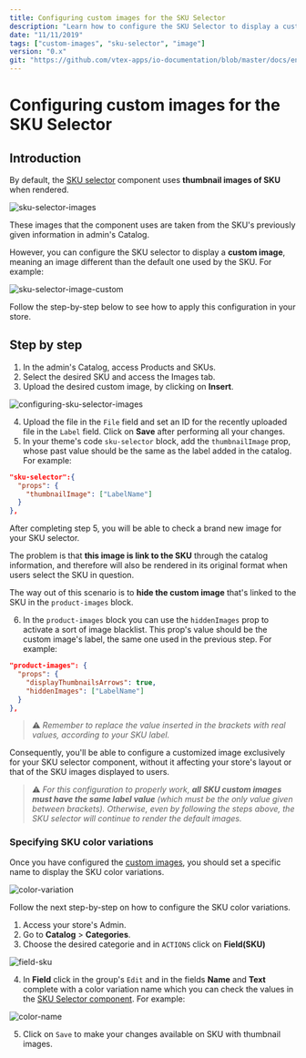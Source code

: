 ```yaml
---
title: Configuring custom images for the SKU Selector
description: "Learn how to configure the SKU Selector to display a custom image, different than the default one already used by the SKU."
date: "11/11/2019"
tags: ["custom-images", "sku-selector", "image"]
version: "0.x"
git: "https://github.com/vtex-apps/io-documentation/blob/master/docs/en/Recipes/templates/configuring-custom-images-for-the-sku-selector.md"
---
```


# Configuring custom images for the SKU Selector

## Introduction

By default, the [SKU selector](https://vtex.io/docs/app/vtex.store-components/sku-selector) component uses **thumbnail images of SKU** when rendered.

![sku-selector-images](https://user-images.githubusercontent.com/52087100/68624704-30f2d100-04b6-11ea-852b-df2dd140a09c.png)

These images that the component uses are taken from the SKU's previously given information in admin's Catalog.

However, you can configure the SKU selector to display a **custom image**, meaning an image different than the default one used by the SKU. For example:

![sku-selector-image-custom](https://user-images.githubusercontent.com/52087100/68700719-20992f80-0564-11ea-955a-d65c5a5808be.png)

Follow the step-by-step below to see how to apply this configuration in your store.


## Step by step 

1. In the admin's Catalog, access Products and SKUs. 
2. Select the desired SKU and access the Images tab.
3. Upload the desired custom image, by clicking on **Insert**.

![configuring-sku-selector-images](https://user-images.githubusercontent.com/52087100/68624506-bde95a80-04b5-11ea-8d2a-4f30aa44860a.png)

4. Upload the file in the `File` field and set an ID for the recently uploaded file in the `Label` field. Click on **Save** after performing all your changes.
5. In your theme's code `sku-selector` block, add the `thumbnailImage` prop, whose past value should be the same as the label added in the catalog. For example:

```json
"sku-selector":{  
  "props": {  
    "thumbnailImage": ["LabelName"]  
  }  
},
```

After completing step 5, you will be able to check a brand new image for your SKU selector. 

The problem is that **this image is link to the SKU** through the catalog information, and therefore will also be rendered in its original format when users select the SKU in question.

The way out of this scenario is to **hide the custom image** that's linked to the SKU in the `product-images` block.

6. In the `product-images` block you can use the `hiddenImages` prop to activate a sort of image blacklist. This prop's value should be the custom image's label, the same one used in the previous step. For example: 

```json
"product-images": {  
  "props": {  
    "displayThumbnailsArrows": true,  
    "hiddenImages": ["LabelName"]  
  }  
},
```

> ⚠️ *Remember to replace the value inserted in the brackets with real values, according to your SKU label.*

Consequently, you'll be able to configure a customized image exclusively for your SKU selector component, without it affecting your store's layout or that of the SKU images displayed to users.

> ⚠️ *For this configuration to properly work, **all SKU custom images must have the same label value** (which must be the only value given between brackets). Otherwise, even by following the steps above, the SKU selector will continue to render the default images.*

### Specifying SKU color variations
Once you have configured the [custom images](###step-by-step), you should set a specific name to display the SKU color variations.

![color-variation](https://user-images.githubusercontent.com/67270558/137754578-fb668c73-1eab-4440-a328-76556616d036.png)

Follow the next step-by-step on how to configure the SKU color variations.

1. Access your store's Admin.
2. Go to **Catalog** > **Categories**.
3. Choose the desired categorie and in `ACTIONS` click on **Field(SKU)**

![field-sku](https://user-images.githubusercontent.com/67270558/137759078-87993cd2-28aa-4dd5-8e48-c6953af54ac7.gif)

4. In **Field** click in the group's `Edit` and in the fields **Name** and **Text** complete with a color variation name which you can check the values in the [SKU Selector component](https://github.com/vtex-apps/store-components/blob/e130859a02e5c5d5e9deb9494bde9cfb6a0babc2/react/components/SKUSelector/utils/index.ts#L50-L72). For example:

![color-name](https://user-images.githubusercontent.com/67270558/137756255-4eee1339-e51f-4861-a7fa-72b1f684ed7c.png)

5. Click on `Save` to make your changes available on SKU with thumbnail images.
